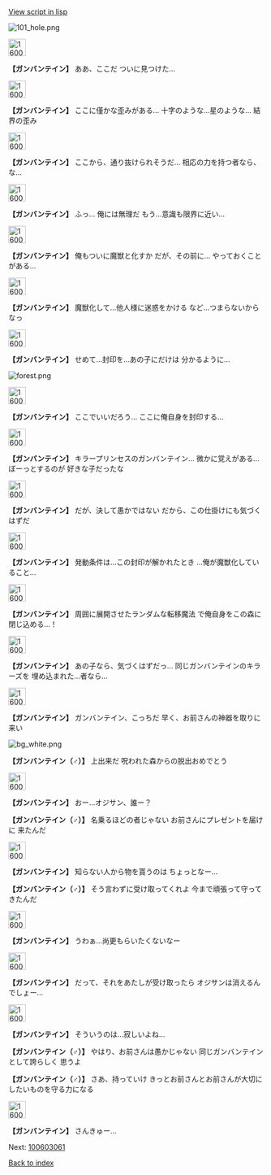 [View script in lisp](../scripts/100603053.txt)

![101_hole.png](../images/backgrounds/101_hole.png)

<img src="../images/units/1600221.png" alt="1600221.png" height="34"/>

**【ガンバンテイン】**
ああ、ここだ
ついに見つけた…

<img src="../images/units/1600221.png" alt="1600221.png" height="34"/>

**【ガンバンテイン】**
ここに僅かな歪みがある…
十字のような…星のような…
結界の歪み

<img src="../images/units/1600221.png" alt="1600221.png" height="34"/>

**【ガンバンテイン】**
ここから、通り抜けられそうだ…
相応の力を持つ者なら、な…

<img src="../images/units/1600221.png" alt="1600221.png" height="34"/>

**【ガンバンテイン】**
ふっ…
俺には無理だ
もう…意識も限界に近い…

<img src="../images/units/1600221.png" alt="1600221.png" height="34"/>

**【ガンバンテイン】**
俺もついに魔獣と化すか
だが、その前に…
やっておくことがある…

<img src="../images/units/1600221.png" alt="1600221.png" height="34"/>

**【ガンバンテイン】**
魔獣化して…他人様に迷惑をかける
など…つまらないからなっ

<img src="../images/units/1600221.png" alt="1600221.png" height="34"/>

**【ガンバンテイン】**
せめて…封印を…あの子にだけは
分かるように…

![forest.png](../images/backgrounds/forest.png)

<img src="../images/units/1600221.png" alt="1600221.png" height="34"/>

**【ガンバンテイン】**
ここでいいだろう…
ここに俺自身を封印する…

<img src="../images/units/1600221.png" alt="1600221.png" height="34"/>

**【ガンバンテイン】**
キラープリンセスのガンバンテイン…
微かに覚えがある…ぼーっとするのが
好きな子だったな

<img src="../images/units/1600221.png" alt="1600221.png" height="34"/>

**【ガンバンテイン】**
だが、決して愚かではない
だから、この仕掛けにも気づくはずだ

<img src="../images/units/1600221.png" alt="1600221.png" height="34"/>

**【ガンバンテイン】**
発動条件は…この封印が解かれたとき
…俺が魔獣化していること…

<img src="../images/units/1600221.png" alt="1600221.png" height="34"/>

**【ガンバンテイン】**
周囲に展開させたランダムな転移魔法
で俺自身をこの森に閉じ込める…！

<img src="../images/units/1600221.png" alt="1600221.png" height="34"/>

**【ガンバンテイン】**
あの子なら、気づくはずだっ…
同じガンバンテインのキラーズを
埋め込まれた…者なら…

<img src="../images/units/1600221.png" alt="1600221.png" height="34"/>

**【ガンバンテイン】**
ガンバンテイン、こっちだ
早く、お前さんの神器を取りに来い

![bg_white.png](../images/backgrounds/bg_white.png)

**【ガンバンテイン（♂）】**
上出来だ
呪われた森からの脱出おめでとう

<img src="../images/units/1600221.png" alt="1600221.png" height="34"/>

**【ガンバンテイン】**
おー…オジサン、誰ー？

**【ガンバンテイン（♂）】**
名乗るほどの者じゃない
お前さんにプレゼントを届けに
来たんだ

<img src="../images/units/1600221.png" alt="1600221.png" height="34"/>

**【ガンバンテイン】**
知らない人から物を貰うのは
ちょっとなー…

**【ガンバンテイン（♂）】**
そう言わずに受け取ってくれよ
今まで頑張って守ってきたんだ

<img src="../images/units/1600221.png" alt="1600221.png" height="34"/>

**【ガンバンテイン】**
うわぁ…尚更もらいたくないなー

<img src="../images/units/1600221.png" alt="1600221.png" height="34"/>

**【ガンバンテイン】**
だって、それをあたしが受け取ったら
オジサンは消えるんでしょー…

<img src="../images/units/1600221.png" alt="1600221.png" height="34"/>

**【ガンバンテイン】**
そういうのは…寂しいよね…

**【ガンバンテイン（♂）】**
やはり、お前さんは愚かじゃない
同じガンバンテインとして誇らしく
思うよ

**【ガンバンテイン（♂）】**
さあ、持っていけ
きっとお前さんとお前さんが大切に
したいものを守る力になる

<img src="../images/units/1600221.png" alt="1600221.png" height="34"/>

**【ガンバンテイン】**
さんきゅー…

Next: [100603061](100603061.md)

[Back to index](index.md)

